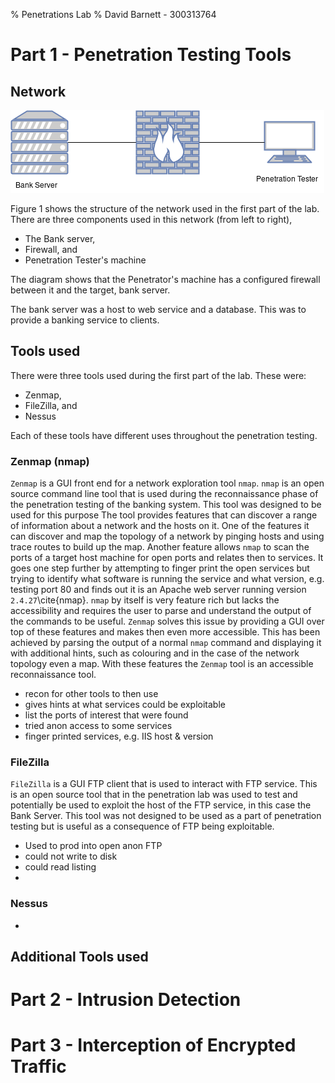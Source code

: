 % Penetrations Lab
% David Barnett - 300313764

# Part 1 - Penetration Testing Tools

<!--
 intro to:
  * Equipment interconnection diagram
  * Summart of facilities of 3 pen testing tools
      + Zenmap
      + FileZilla
      + Nessus
  * Note similarities & differences
-->

## Network

![Network diagram of Part 1 setup](./network_diagram.png)

Figure 1 shows the structure of the network
used in the first part of the lab.
There are three components used in this network (from left to right),

 * The Bank server,
 * Firewall, and
 * Penetration Tester's machine

The diagram shows that the Penetrator's machine has a configured
firewall between it and the target, bank server.

The bank server was a host to web service and a database.
This was to provide a banking service to clients.

## Tools used

There were three tools used during the first part of the lab.
These were:
 
 * Zenmap,
 * FileZilla, and
 * Nessus

Each of these tools have different uses throughout the penetration testing.

### Zenmap (nmap)

`Zenmap` is a GUI front end for a network exploration tool `nmap`.
`nmap` is an open source command line tool that is used during the reconnaissance phase
of the penetration testing of the banking system.
This tool was designed to be used for this purpose
The tool provides features that can discover a range of information about
a network and the hosts on it.
One of the features it can discover and map the topology of a network by
pinging hosts and using trace routes to build up the map.
Another feature allows `nmap` to scan the ports of a target host
machine for open ports and relates then to services.
It goes one step further by attempting to finger print the open services
but trying to identify what software is running the service and what version, e.g. 
testing port 80 and finds out it is an Apache web server running version
`2.4.27`\cite{nmap}.
`nmap` by itself is very feature rich but lacks the accessibility and 
requires the user to parse and understand the output of the commands to
be useful.
`Zenmap` solves this issue by providing a GUI over top of 
these features and makes then even more accessible. 
This has been achieved by parsing the output of a normal `nmap` command and
displaying it with additional hints, such as colouring and in the case of 
the network topology even a map.
With these features the `Zenmap` tool is an accessible reconnaissance tool.

* recon for other tools to then use
* gives hints at what services could be exploitable
* list the ports of interest that were found
* tried anon access to some services
* finger printed services, e.g. IIS host & version

### FileZilla

`FileZilla` is a GUI FTP client that is used to interact with FTP service.
This is an open source tool that in the penetration lab was used to test
and potentially be used to exploit the host of the FTP service, in this case
the Bank Server.
This tool was not designed to be used as a part of penetration testing but
is useful as a consequence of FTP being exploitable.


 * Used to prod into open anon FTP
 * could not write to disk
 * could read listing
 * 

### Nessus

 * 

## Additional Tools used



# Part 2 - Intrusion Detection

<!--
 * describe use of SNORT
 * explain how the CLI version functions
 * discuss monitoring & reporting facilities of SNORBY
-->

<!--
 * Identify remote services in operation
   + should be 4 of them
 * recommend secure methods of operation
   + either recommend to shutdown or,
   + hot to secure them
 * explain how the systems staff will carried out:
   + maintenance
   + patches
   + updates
   + new developments are installed for clients
   + how Cloud Services will operate in practice
-->

# Part 3 - Interception of Encrypted Traffic

<!--
  Intercept encrypted traffic
  Provide summary of:
   * how the intersception works
   * how it is  possible to extract personal data from HTTPS
  (NOTE: ONLY IT ENGR side, not legal/ethics of it)
-->
